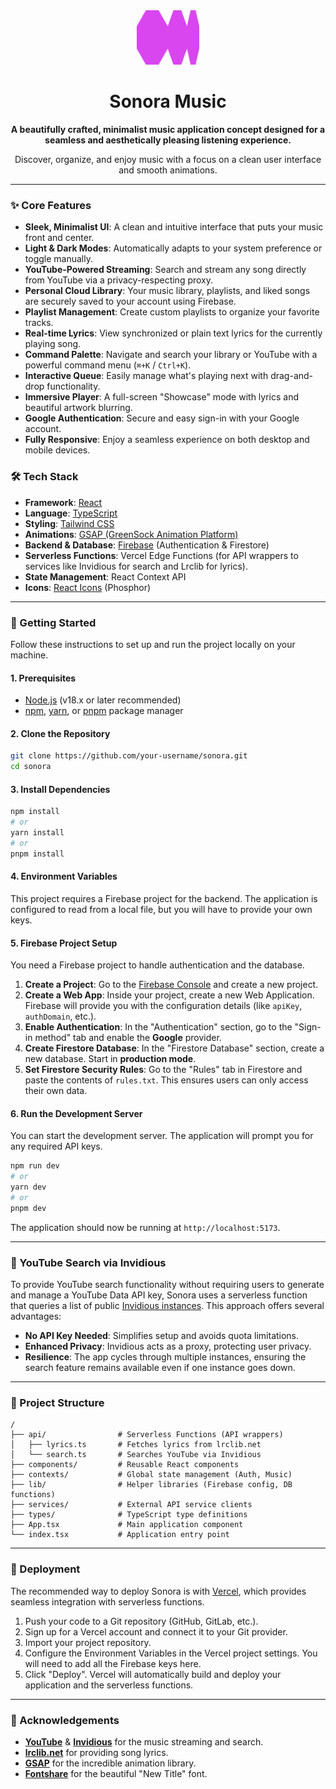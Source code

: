 
<div align="center">
  <img src="public/icon.svg" alt="Sonora Logo" width="100"/>
  <h1>Sonora Music</h1>
  <p>
    <strong>A beautifully crafted, minimalist music application concept designed for a seamless and aesthetically pleasing listening experience.</strong>
  </p>
  <p>Discover, organize, and enjoy music with a focus on a clean user interface and smooth animations.</p>
</div>

---

### ✨ Core Features

*   **Sleek, Minimalist UI**: A clean and intuitive interface that puts your music front and center.
*   **Light & Dark Modes**: Automatically adapts to your system preference or toggle manually.
*   **YouTube-Powered Streaming**: Search and stream any song directly from YouTube via a privacy-respecting proxy.
*   **Personal Cloud Library**: Your music library, playlists, and liked songs are securely saved to your account using Firebase.
*   **Playlist Management**: Create custom playlists to organize your favorite tracks.
*   **Real-time Lyrics**: View synchronized or plain text lyrics for the currently playing song.
*   **Command Palette**: Navigate and search your library or YouTube with a powerful command menu (`⌘+K` / `Ctrl+K`).
*   **Interactive Queue**: Easily manage what's playing next with drag-and-drop functionality.
*   **Immersive Player**: A full-screen "Showcase" mode with lyrics and beautiful artwork blurring.
*   **Google Authentication**: Secure and easy sign-in with your Google account.
*   **Fully Responsive**: Enjoy a seamless experience on both desktop and mobile devices.

### 🛠️ Tech Stack

*   **Framework**: [React](https://react.dev/)
*   **Language**: [TypeScript](https://www.typescriptlang.org/)
*   **Styling**: [Tailwind CSS](https://tailwindcss.com/)
*   **Animations**: [GSAP (GreenSock Animation Platform)](https://gsap.com/)
*   **Backend & Database**: [Firebase](https://firebase.google.com/) (Authentication & Firestore)
*   **Serverless Functions**: Vercel Edge Functions (for API wrappers to services like Invidious for search and Lrclib for lyrics).
*   **State Management**: React Context API
*   **Icons**: [React Icons](https://react-icons.github.io/react-icons/) (Phosphor)

---

### 🚀 Getting Started

Follow these instructions to set up and run the project locally on your machine.

#### 1. Prerequisites

*   [Node.js](https://nodejs.org/) (v18.x or later recommended)
*   [npm](https://www.npmjs.com/), [yarn](https://yarnpkg.com/), or [pnpm](https://pnpm.io/) package manager

#### 2. Clone the Repository

```bash
git clone https://github.com/your-username/sonora.git
cd sonora
```

#### 3. Install Dependencies

```bash
npm install
# or
yarn install
# or
pnpm install
```

#### 4. Environment Variables

This project requires a Firebase project for the backend. The application is configured to read from a local file, but you will have to provide your own keys.

#### 5. Firebase Project Setup

You need a Firebase project to handle authentication and the database.

1.  **Create a Project**: Go to the [Firebase Console](https://console.firebase.google.com/) and create a new project.
2.  **Create a Web App**: Inside your project, create a new Web Application. Firebase will provide you with the configuration details (like `apiKey`, `authDomain`, etc.).
3.  **Enable Authentication**: In the "Authentication" section, go to the "Sign-in method" tab and enable the **Google** provider.
4.  **Create Firestore Database**: In the "Firestore Database" section, create a new database. Start in **production mode**.
5.  **Set Firestore Security Rules**: Go to the "Rules" tab in Firestore and paste the contents of `rules.txt`. This ensures users can only access their own data.

#### 6. Run the Development Server

You can start the development server. The application will prompt you for any required API keys.

```bash
npm run dev
# or
yarn dev
# or
pnpm dev
```

The application should now be running at `http://localhost:5173`.

---

### 🔎 YouTube Search via Invidious

To provide YouTube search functionality without requiring users to generate and manage a YouTube Data API key, Sonora uses a serverless function that queries a list of public [Invidious instances](https://invidious.io/). This approach offers several advantages:

*   **No API Key Needed**: Simplifies setup and avoids quota limitations.
*   **Enhanced Privacy**: Invidious acts as a proxy, protecting user privacy.
*   **Resilience**: The app cycles through multiple instances, ensuring the search feature remains available even if one instance goes down.

---

### 📂 Project Structure

```
/
├── api/                # Serverless Functions (API wrappers)
│   ├── lyrics.ts       # Fetches lyrics from lrclib.net
│   └── search.ts       # Searches YouTube via Invidious
├── components/         # Reusable React components
├── contexts/           # Global state management (Auth, Music)
├── lib/                # Helper libraries (Firebase config, DB functions)
├── services/           # External API service clients
├── types/              # TypeScript type definitions
├── App.tsx             # Main application component
└── index.tsx           # Application entry point
```

---

### 🚀 Deployment

The recommended way to deploy Sonora is with [Vercel](https://vercel.com/), which provides seamless integration with serverless functions.

1.  Push your code to a Git repository (GitHub, GitLab, etc.).
2.  Sign up for a Vercel account and connect it to your Git provider.
3.  Import your project repository.
4.  Configure the Environment Variables in the Vercel project settings. You will need to add all the Firebase keys here.
5.  Click "Deploy". Vercel will automatically build and deploy your application and the serverless functions.

---

### 🙏 Acknowledgements

*   **[YouTube](https://www.youtube.com/)** & **[Invidious](https://invidious.io/)** for the music streaming and search.
*   **[lrclib.net](https://lrclib.net/)** for providing song lyrics.
*   **[GSAP](https://gsap.com/)** for the incredible animation library.
*   **[Fontshare](https://www.fontshare.com/)** for the beautiful "New Title" font.
